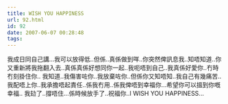 ```yaml
---
title: WISH YOU HAPPINESS
url: 92.html
id: 92
date: 2007-06-07 00:28:48
tags:
---
```


我成日同自己講...我可以放得低..但係..真係做到咩..你突然俾訊息我..知唔知道..你又重新將我拖翻入去..真係真係好想同你一起..我呃唔到自己..我真係好愛你..冇時冇刻掛住你.. 我知道..我傷害咗你..我放棄咗你..但係你又知唔知..我自己有幾痛苦..我配唔上你..我承擔唔起責任..係我冇用..係我俾唔到幸福你...希望你可以搵到你嘅幸福.. 我攰了..撐唔住...係時候放手了..祝福你..I WISH YOU HAPPINESS...
